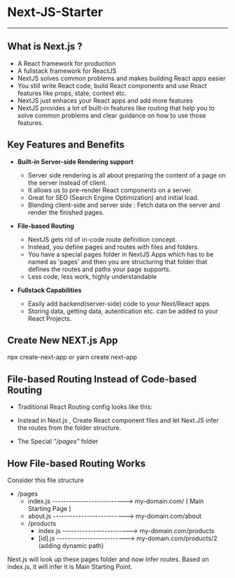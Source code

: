 # Next-JS-Starter

---

## What is Next.js ?

- A React framework for production
- A fullstack framework for ReactJS
- NextJS solves common problems and makes building React apps easier
- You still write React code, build React components and use React features like props, state, context etc.
- NextJS just enhaces your React apps and add more features
- NextJS provides a lot of built-in features like routing that help you to solve common problems and clear guidance on how to use those features.

## Key Features and Benefits

- **Built-in Server-side Rendering support**

  - Server side rendering is all about preparing the content of a page on the server instead of client.
  - It allows us to pre-render React components on a server.
  - Great for SEO (Search Engine Optimization) and initial load.
  - Blending client-side and server side : Fetch data on the server and render the finished pages.

- **File-based Routing**

  - NextJS gets rid of in-code route definition concept.
  - Instead, you define pages and routes with files and folders.
  - You have a special pages folder in NextJS Apps which has to be named as 'pages' and then you are structuring that folder that defines the routes and paths your page supports.
  - Less code, less work, highly understandable

- **Fullstack Capabilities**
  - Easily add backend(server-side) code to your Next/React apps
  - Storing data, getting data, autentication etc. can be added to your React Projects.

## Create New NEXT.js App

npx create-next-app
or
yarn create next-app

## File-based Routing Instead of Code-based Routing

- Traditional React Routing config looks like this:

    <Switch>
      <Route path="/products">
        <ProductsPage />
      </Route>
      <Route path="/products/:id">
        <ProductDetailPage />
      </Route>
      <Route path="/">
        <HomePage />
      </Route>
    </Switch>

- Instead in Next.js , Create React component files and let Next.JS infer the routes from the folder structure.

- The Special _"/pages"_ folder

## How File-based Routing Works

Consider this file structure

- /pages
  - index.js --------------------------> my-domain.com/ ( Main Starting Page )
  - about.js --------------------------> my-domain.com/about
  - /products
    - index.js ------------------------> my-domain.com/products
    - [id].js -------------------------> my-domain.com/products/2 (adding dynamic path)

Next.js will look up these pages folder and now infer routes.
Based on index.js, it will infer it is Main Starting Point.
